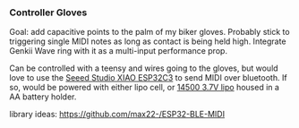 ### Controller Gloves
Goal: add capacitive points to the palm of my biker gloves. Probably stick to triggering single MIDI notes as long as contact is being held high.  Integrate Genkii Wave ring with it as a multi-input performance prop. 

Can be controlled with a teensy and wires going to the gloves, but would love to use the [Seeed Studio XIAO ESP32C3](https://www.seeedstudio.com/Seeed-XIAO-ESP32C3-p-5431.html) to send MIDI over bluetooth.  If so, would be powered with either lipo cell, or [14500 3.7V lipo](https://www.makerlab-electronics.com/product/14500-li-ion-3-7v-750mah-rechargeable-battery/) housed in a AA battery holder.

library ideas: 
https://github.com/max22-/ESP32-BLE-MIDI
